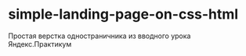 # simple-landing-page-on-css-html
Простая верстка одностраничника из вводного урока Яндекс.Практикум
